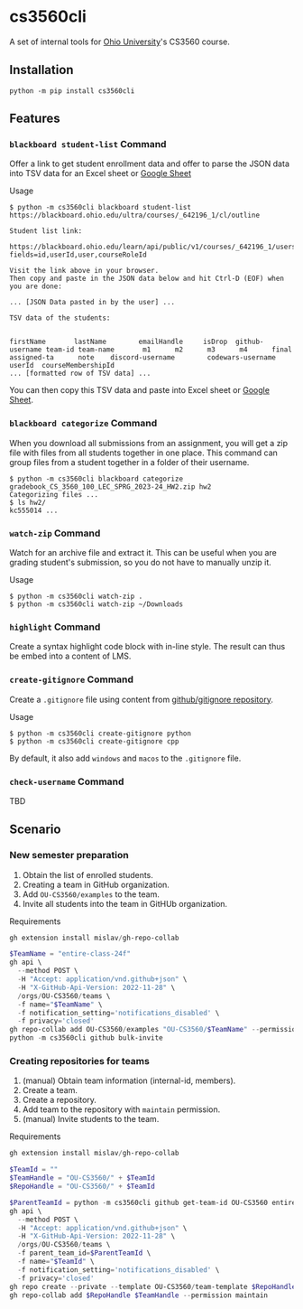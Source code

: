 # cs3560cli

A set of internal tools for [Ohio University](https://www.ohio.edu/)'s CS3560 course.

## Installation

```console
python -m pip install cs3560cli
```

## Features

### `blackboard student-list` Command

Offer a link to get student enrollment data and offer to parse the JSON data into TSV data for
an Excel sheet or [Google Sheet](https://sheets.new/)

Usage
```console
$ python -m cs3560cli blackboard student-list https://blackboard.ohio.edu/ultra/courses/_642196_1/cl/outline

Student list link:

https://blackboard.ohio.edu/learn/api/public/v1/courses/_642196_1/users?fields=id,userId,user,courseRoleId

Visit the link above in your browser.
Then copy and paste in the JSON data below and hit Ctrl-D (EOF) when you are done:

... [JSON Data pasted in by the user] ...

TSV data of the students:


firstName       lastName        emailHandle     isDrop  github-username team-id team-name       m1      m2      m3      m4      final   assigned-ta      note    discord-username        codewars-username       userId  courseMembershipId
... [formatted row of TSV data] ...
```

You can then copy this TSV data and paste into Excel sheet or [Google Sheet](https://sheets.new/).

### `blackboard categorize` Command

When you download all submissions from an assignment, you will get a zip file with files from all students
together in one place. This command can group files from a student together in a folder of their username.

```console
$ python -m cs3560cli blackboard categorize gradebook_CS_3560_100_LEC_SPRG_2023-24_HW2.zip hw2
Categorizing files ...
$ ls hw2/
kc555014 ...
```

### `watch-zip` Command

Watch for an archive file and extract it. This can be useful when you are grading
student's submission, so you do not have to manually unzip it.

Usage

```console
$ python -m cs3560cli watch-zip .
$ python -m cs3560cli watch-zip ~/Downloads
```

### `highlight` Command

Create a syntax highlight code block with in-line style. The result can thus be embed into a content of LMS.

### `create-gitignore` Command

Create a `.gitignore` file using content from [github/gitignore repository](https://github.com/github/gitignore).

Usage

```console
$ python -m cs3560cli create-gitignore python
$ python -m cs3560cli create-gitignore cpp
```

By default, it also add `windows` and `macos` to the `.gitignore` file.

### `check-username` Command

TBD

## Scenario

### New semester preparation

1. Obtain the list of enrolled students.
2. Creating a team in GitHub organization.
3. Add `OU-CS3560/examples` to the team.
3. Invite all students into the team in GitHUb organization.

Requirements

```ps1
gh extension install mislav/gh-repo-collab
```

```ps1
$TeamName = "entire-class-24f"
gh api \
  --method POST \
  -H "Accept: application/vnd.github+json" \
  -H "X-GitHub-Api-Version: 2022-11-28" \
  /orgs/OU-CS3560/teams \
  -f name="$TeamName" \
  -f notification_setting='notifications_disabled' \
  -f privacy='closed'
gh repo-collab add OU-CS3560/examples "OU-CS3560/$TeamName" --permission read
python -m cs3560cli github bulk-invite
```

### Creating repositories for teams

1. (manual) Obtain team information (internal-id, members).
2. Create a team.
3. Create a repository.
4. Add team to the repository with `maintain` permission.
4. (manual) Invite students to the team.

Requirements

```ps1
gh extension install mislav/gh-repo-collab
```

```ps1
$TeamId = ""
$TeamHandle = "OU-CS3560/" + $TeamId
$RepoHandle = "OU-CS3560/" + $TeamId

$ParentTeamId = python -m cs3560cli github get-team-id OU-CS3560 entire-class-24f | Out-String
gh api \
  --method POST \
  -H "Accept: application/vnd.github+json" \
  -H "X-GitHub-Api-Version: 2022-11-28" \
  /orgs/OU-CS3560/teams \
  -f parent_team_id=$ParentTeamId \
  -f name="$TeamId" \
  -f notification_setting='notifications_disabled' \
  -f privacy='closed'
gh repo create --private --template OU-CS3560/team-template $RepoHandle
gh repo-collab add $RepoHandle $TeamHandle --permission maintain
```
